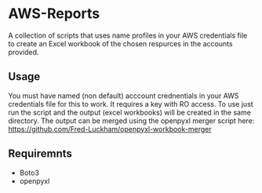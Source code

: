 # AWS-Reports
A collection of scripts that uses name profiles in your AWS credentials file to create an Excel workbook of the chosen respurces in the accounts provided. 

## Usage
You must have named (non default) acccount crednentials in your AWS credentials file for this to work. It requires a key with RO access. To use just run the script and the output (excel workbooks) will be created in the same directory. The output can be merged using the openpyxl merger script here: https://github.com/Fred-Luckham/openpyxl-workbook-merger

## Requiremnts
- Boto3
- openpyxl
